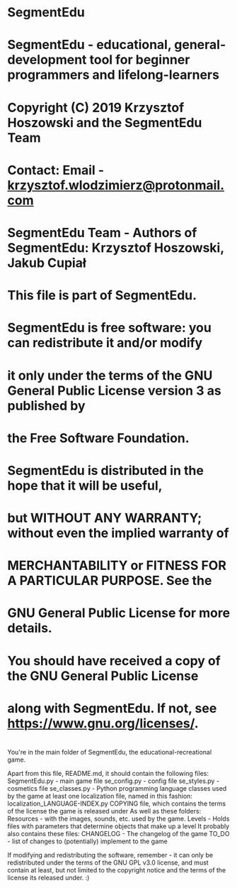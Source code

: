 # SegmentEdu
#   SegmentEdu - educational, general-development tool for beginner programmers and lifelong-learners
#   Copyright (C) 2019 Krzysztof Hoszowski and the SegmentEdu Team
#   Contact: Email - krzysztof.wlodzimierz@protonmail.com
#		SegmentEdu Team - Authors of SegmentEdu: Krzysztof Hoszowski, Jakub Cupiał
#
#   This file is part of SegmentEdu.
#
#   SegmentEdu is free software: you can redistribute it and/or modify
#   it only under the terms of the GNU General Public License version 3 as published by
#   the Free Software Foundation.
#
#   SegmentEdu is distributed in the hope that it will be useful,
#   but WITHOUT ANY WARRANTY; without even the implied warranty of
#   MERCHANTABILITY or FITNESS FOR A PARTICULAR PURPOSE.  See the
#   GNU General Public License for more details.
#
#   You should have received a copy of the GNU General Public License
#   along with SegmentEdu.  If not, see <https://www.gnu.org/licenses/>.
#
#
#



You're in the main folder of SegmentEdu, the educational-recreational game.

Apart from this file, README.md, it should contain the following files:
	SegmentEdu.py - main game file
	se_config.py - config file
	se_styles.py - cosmetics file
	se_classes.py - Python programming language classes used by the game
	at least one localization file, named in this fashion: localization_LANGUAGE-INDEX.py
	COPYING file, which contains the terms of the license the game is released under
As well as these folders:
	Resources - with the images, sounds, etc. used by the game.
	Levels - Holds files with parameters that determine objects that make up a level
It probably also contains these files:
	CHANGELOG - The changelog of the game
	TO_DO - list of changes to (potentially) implement to the game

If modifying and redistributing the software, remember - it can only be redistributed under the terms of the GNU GPL v3.0 license, and must contain at least, but not limited to the copyright notice and the terms of the license its released under. :)




